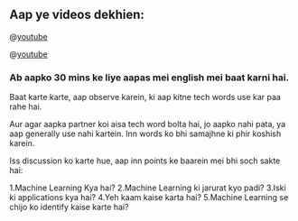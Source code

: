 
## Aap ye videos dekhien:

@[youtube](XyogitQeYDA)

@[youtube](3bJ7RChxMWQ)

### Ab aapko 30 mins ke liye aapas mei english mei baat karni hai.

Baat karte karte, aap observe karein, ki aap kitne tech words use kar paa rahe hai.

Aur agar aapka partner koi aisa tech word bolta hai, jo aapko nahi pata, ya aap generally use nahi kartein. Inn words ko bhi samajhne ki phir koshish karein.

Iss discussion ko karte hue, aap inn points ke baarein mei bhi soch sakte hai:

1.Machine Learning Kya hai?
2.Machine Learning ki jarurat kyo padi?
3.Iski ki applications kya hai?
4.Yeh kaam kaise karta hai? 
5.Machine Learning se chijo ko identify kaise karte hai?

